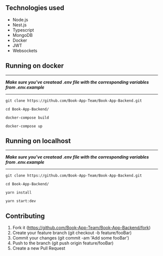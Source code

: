 ## Technologies used
* Node.js
* Nest.js
* Typescript
* MongoDB
* Docker
* JWT
* Websockets

## Running on docker
****
**_Make sure you've createad .env file with the corresponding variables from .env.example_**

****
```
git clone https://github.com/Book-App-Team/Book-App-Backend.git
```

```
cd Book-App-Backend/
```

```
docker-compose build
```

```
docker-compose up
```
## Running on localhost
****
**_Make sure you've createad .env file with the corresponding variables from .env.example_**

****

```
git clone https://github.com/Book-App-Team/Book-App-Backend.git
```

```
cd Book-App-Backend/
```

```
yarn install
```

```
yarn start:dev
```

## Contributing
1. Fork it (https://github.com/Book-App-Team/Book-App-Backend/fork)
1. Create your feature branch (git checkout -b feature/fooBar)
1. Commit your changes (git commit -am 'Add some fooBar')
1. Push to the branch (git push origin feature/fooBar)
1. Create a new Pull Request

